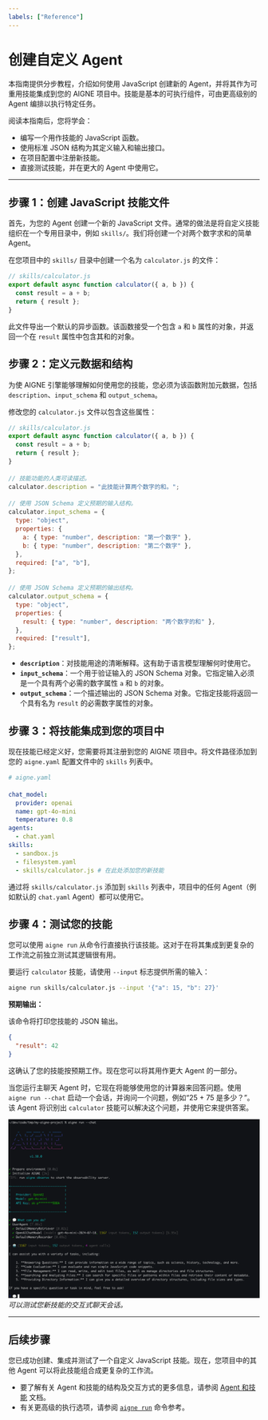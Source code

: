 ```yaml
---
labels: ["Reference"]
---
```


# 创建自定义 Agent

本指南提供分步教程，介绍如何使用 JavaScript 创建新的 Agent，并将其作为可重用技能集成到您的 AIGNE 项目中。技能是基本的可执行组件，可由更高级别的 Agent 编排以执行特定任务。

阅读本指南后，您将学会：
- 编写一个用作技能的 JavaScript 函数。
- 使用标准 JSON 结构为其定义输入和输出接口。
- 在项目配置中注册新技能。
- 直接测试技能，并在更大的 Agent 中使用它。

---

## 步骤 1：创建 JavaScript 技能文件

首先，为您的 Agent 创建一个新的 JavaScript 文件。通常的做法是将自定义技能组织在一个专用目录中，例如 `skills/`。我们将创建一个对两个数字求和的简单 Agent。

在您项目中的 `skills/` 目录中创建一个名为 `calculator.js` 的文件：

```javascript
// skills/calculator.js
export default async function calculator({ a, b }) {
  const result = a + b;
  return { result };
}
```

此文件导出一个默认的异步函数。该函数接受一个包含 `a` 和 `b` 属性的对象，并返回一个在 `result` 属性中包含其和的对象。

## 步骤 2：定义元数据和结构

为使 AIGNE 引擎能够理解如何使用您的技能，您必须为该函数附加元数据，包括 `description`、`input_schema` 和 `output_schema`。

修改您的 `calculator.js` 文件以包含这些属性：

```javascript
// skills/calculator.js
export default async function calculator({ a, b }) {
  const result = a + b;
  return { result };
}

// 技能功能的人类可读描述。
calculator.description = "此技能计算两个数字的和。";

// 使用 JSON Schema 定义预期的输入结构。
calculator.input_schema = {
  type: "object",
  properties: {
    a: { type: "number", description: "第一个数字" },
    b: { type: "number", description: "第二个数字" },
  },
  required: ["a", "b"],
};

// 使用 JSON Schema 定义预期的输出结构。
calculator.output_schema = {
  type: "object",
  properties: {
    result: { type: "number", description: "两个数字的和" },
  },
  required: ["result"],
};
```

- **`description`**：对技能用途的清晰解释。这有助于语言模型理解何时使用它。
- **`input_schema`**：一个用于验证输入的 JSON Schema 对象。它指定输入必须是一个具有两个必需的数字属性 `a` 和 `b` 的对象。
- **`output_schema`**：一个描述输出的 JSON Schema 对象。它指定技能将返回一个具有名为 `result` 的必需数字属性的对象。

## 步骤 3：将技能集成到您的项目中

现在技能已经定义好，您需要将其注册到您的 AIGNE 项目中。将文件路径添加到您的 `aigne.yaml` 配置文件中的 `skills` 列表中。

```yaml
# aigne.yaml

chat_model:
  provider: openai
  name: gpt-4o-mini
  temperature: 0.8
agents:
  - chat.yaml
skills:
  - sandbox.js
  - filesystem.yaml
  - skills/calculator.js # 在此处添加您的新技能
```

通过将 `skills/calculator.js` 添加到 `skills` 列表中，项目中的任何 Agent（例如默认的 `chat.yaml` Agent）都可以使用它。

## 步骤 4：测试您的技能

您可以使用 `aigne run` 从命令行直接执行该技能。这对于在将其集成到更复杂的工作流之前独立测试其逻辑很有用。

要运行 `calculator` 技能，请使用 `--input` 标志提供所需的输入：

```bash
aigne run skills/calculator.js --input '{"a": 15, "b": 27}'
```

**预期输出：**

该命令将打印您技能的 JSON 输出。

```json
{
  "result": 42
}
```

这确认了您的技能按预期工作。现在您可以将其用作更大 Agent 的一部分。

当您运行主聊天 Agent 时，它现在将能够使用您的计算器来回答问题。使用 `aigne run --chat` 启动一个会话，并询问一个问题，例如“25 + 75 是多少？”。该 Agent 将识别出 `calculator` 技能可以解决这个问题，并使用它来提供答案。

![Running a project in chat mode](../assets/run/run-default-template-project-in-chat-mode.png)
*可以测试您新技能的交互式聊天会话。*

---

## 后续步骤

您已成功创建、集成并测试了一个自定义 JavaScript 技能。现在，您项目中的其他 Agent 可以将此技能组合成更复杂的工作流。

- 要了解有关 Agent 和技能的结构及交互方式的更多信息，请参阅 [Agent 和技能](./core-concepts-agents-and-skills.md) 文档。
- 有关更高级的执行选项，请参阅 [`aigne run`](./command-reference-run.md) 命令参考。